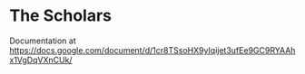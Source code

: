 # The Scholars
Documentation at https://docs.google.com/document/d/1cr8TSsoHX9yIqijet3ufEe9GC9RYAAhx1VgDqVXnCUk/
